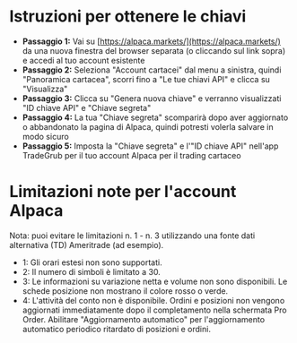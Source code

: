 # **Istruzioni per ottenere le chiavi**
- **Passaggio 1:** Vai su [https://alpaca.markets/](https://alpaca.markets/) da una nuova finestra del browser separata (o cliccando sul link sopra) e accedi al tuo account esistente
- **Passaggio 2:** Seleziona "Account cartacei" dal menu a sinistra, quindi "Panoramica cartacea", scorri fino a "Le tue chiavi API" e clicca su "Visualizza"
- **Passaggio 3:** Clicca su "Genera nuova chiave" e verranno visualizzati "ID chiave API" e "Chiave segreta"
- **Passaggio 4:** La tua "Chiave segreta" scomparirà dopo aver aggiornato o abbandonato la pagina di Alpaca, quindi potresti volerla salvare in modo sicuro
- **Passaggio 5:** Imposta la "Chiave segreta" e l'"ID chiave API" nell'app TradeGrub per il tuo account Alpaca per il trading cartaceo

# Limitazioni note per l'account Alpaca
Nota: puoi evitare le limitazioni n. 1 - n. 3 utilizzando una fonte dati alternativa (TD) Ameritrade (ad esempio).
- 1: Gli orari estesi non sono supportati.
- 2: Il numero di simboli è limitato a 30.
- 3: Le informazioni su variazione netta e volume non sono disponibili. Le schede posizione non mostrano il colore rosso o verde.
- 4: L'attività del conto non è disponibile. Ordini e posizioni non vengono aggiornati immediatamente dopo il completamento nella schermata Pro Order. Abilitare "Aggiornamento automatico" per l'aggiornamento automatico periodico ritardato di posizioni e ordini.

